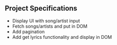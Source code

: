 ## Project Specifications

- Display UI with song/artist input
- Fetch songs/artists and put in DOM
- Add pagination
- Add get lyrics functionality and display in DOM
